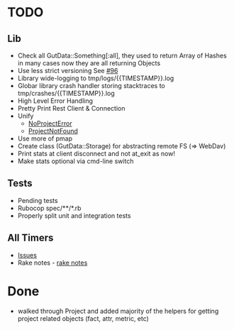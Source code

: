 # TODO

## Lib

- Check all GutData::Something[:all], they used to return Array of Hashes in many cases now they are all returning Objects
- Use less strict versioning See [#96](https://github.com/gooddata/gooddata-ruby/pull/196)
- Library wide-logging to tmp/logs/{{TIMESTAMP}}.log
- Globar library crash handler storing stacktraces to tmp/crashes/{{TIMESTAMP}}.log
- High Level Error Handling
- Pretty Print Rest Client & Connection
- Unify
  - [NoProjectError](https://github.com/gooddata/gooddata-ruby/blob/master/lib/gooddata/exceptions/no_project_error.rb)
  - [ProjectNotFound](https://github.com/gooddata/gooddata-ruby/blob/master/lib/gooddata/exceptions/project_not_found.rb)
- Use more of pmap
- Create class (GutData::Storage) for abstracting remote FS (=> WebDav)
- Print stats at client disconnect and not at_exit as now!
- Make stats optional via cmd-line switch

## Tests

- Pending tests
- Rubocop spec/**/*.rb
- Properly split unit and integration tests

## All Timers

- [Issues](https://github.com/gooddata/gooddata-ruby/issues)
- Rake notes - [rake notes](https://gist.github.com/korczis/a127456afdda3df4e3a6)

# Done

- walked through Project and added majority of the helpers for getting project related objects (fact, attr, metric, etc)
